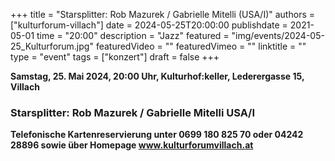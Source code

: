 +++
title = "Starsplitter: Rob Mazurek / Gabrielle Mitelli (USA/I)"
authors = ["kulturforum-villach"]
date = 2024-05-25T20:00:00
publishdate = 2021-05-01
time = "20:00"
description = "Jazz"
featured = "img/events/2024-05-25_Kulturforum.jpg"
featuredVideo = ""
featuredVimeo = ""
linktitle = ""
type = "event"
tags = ["konzert"]
draft = false
+++

**Samstag, 25. Mai 2024, 20:00 Uhr, Kulturhof:keller, Lederergasse 15, Villach**

### Starsplitter: Rob Mazurek / Gabrielle Mitelli USA/I


**Telefonische Kartenreservierung unter 0699 180 825 70 oder 04242 28896  sowie über Homepage www.kulturforumvillach.at**                      

